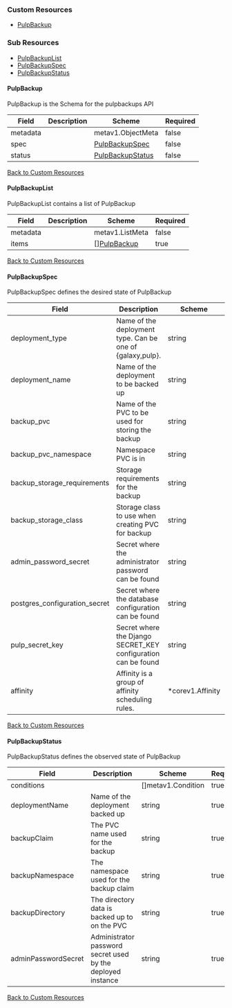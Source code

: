 
### Custom Resources

* [PulpBackup](#pulpbackup)

### Sub Resources

* [PulpBackupList](#pulpbackuplist)
* [PulpBackupSpec](#pulpbackupspec)
* [PulpBackupStatus](#pulpbackupstatus)

#### PulpBackup

PulpBackup is the Schema for the pulpbackups API

| Field | Description | Scheme | Required |
| ----- | ----------- | ------ | -------- |
| metadata |  | metav1.ObjectMeta | false |
| spec |  | [PulpBackupSpec](#pulpbackupspec) | false |
| status |  | [PulpBackupStatus](#pulpbackupstatus) | false |

[Back to Custom Resources](#custom-resources)

#### PulpBackupList

PulpBackupList contains a list of PulpBackup

| Field | Description | Scheme | Required |
| ----- | ----------- | ------ | -------- |
| metadata |  | metav1.ListMeta | false |
| items |  | [][PulpBackup](#pulpbackup) | true |

[Back to Custom Resources](#custom-resources)

#### PulpBackupSpec

PulpBackupSpec defines the desired state of PulpBackup

| Field | Description | Scheme | Required |
| ----- | ----------- | ------ | -------- |
| deployment_type | Name of the deployment type. Can be one of {galaxy,pulp}. | string | true |
| deployment_name | Name of the deployment to be backed up | string | true |
| backup_pvc | Name of the PVC to be used for storing the backup | string | true |
| backup_pvc_namespace | Namespace PVC is in | string | true |
| backup_storage_requirements | Storage requirements for the backup | string | true |
| backup_storage_class | Storage class to use when creating PVC for backup | string | true |
| admin_password_secret | Secret where the administrator password can be found | string | false |
| postgres_configuration_secret | Secret where the database configuration can be found | string | true |
| pulp_secret_key | Secret where the Django SECRET_KEY configuration can be found | string | false |
| affinity | Affinity is a group of affinity scheduling rules. | *corev1.Affinity | false |

[Back to Custom Resources](#custom-resources)

#### PulpBackupStatus

PulpBackupStatus defines the observed state of PulpBackup

| Field | Description | Scheme | Required |
| ----- | ----------- | ------ | -------- |
| conditions |  | []metav1.Condition | true |
| deploymentName | Name of the deployment backed up | string | true |
| backupClaim | The PVC name used for the backup | string | true |
| backupNamespace | The namespace used for the backup claim | string | true |
| backupDirectory | The directory data is backed up to on the PVC | string | true |
| adminPasswordSecret | Administrator password secret used by the deployed instance | string | true |

[Back to Custom Resources](#custom-resources)
